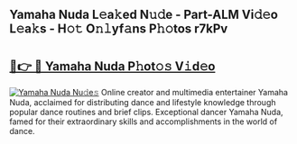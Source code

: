 ## Yamaha Nuda L𝚎a𝚔ed N𝚞𝚍e - Part-ALM Vi𝚍𝚎o L𝚎a𝚔s - H𝚘𝚝 O𝚗𝚕yf𝚊ns P𝚑𝚘tos r7kPv

# <h2><a href="http://kfdi2d7.oniu.top/?m=Yamaha+Nuda">🔗👉 🔴 Yamaha Nuda P𝚑ot𝚘𝚜 V𝚒d𝚎o</a></h2>

[![Yamaha Nuda Nu𝚍e𝚜](https://i.imgur.com/0qMVB7G.gif)](http://kfdi2d7.oniu.top/?m=Yamaha+Nuda)
Online creator and multimedia entertainer Yamaha Nuda, acclaimed for distributing dance and lifestyle knowledge through popular dance routines and brief clips. Exceptional dancer Yamaha Nuda, famed for their extraordinary skills and accomplishments in the world of dance.  
